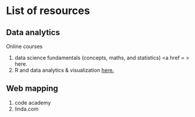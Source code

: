 # List of resources
## Data analytics
Online courses
1. data science fundamentals (concepts, maths, and statistics) <a href = > here. </a>
2. R and data analytics & visualization <a href = https://www.r-bloggers.com/> here. </a>

## Web mapping
1. code academy
2. linda.com
